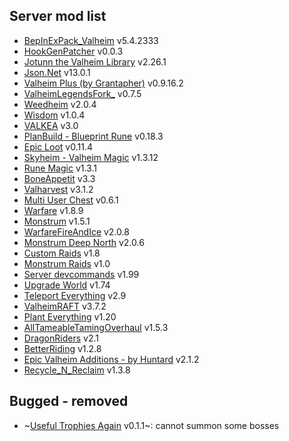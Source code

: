 ## Server mod list
- [BepInExPack_Valheim](https://thunderstore.io/c/valheim/p/denikson/BepInExPack_Valheim/) v5.4.2333
- [HookGenPatcher](https://nexusmods.com/valheim/mods/505) v0.0.3
- [Jotunn the Valheim Library](https://nexusmods.com/valheim/mods/1138) v2.26.1
- [Json.Net](https://nexusmods.com/valheim/mods/1490) v13.0.1
- [Valheim Plus (by Grantapher)](https://nexusmods.com/valheim/mods/2323) v0.9.16.2
- [ValheimLegendsFork_](https://thunderstore.io/c/valheim/p/Visteus/Valheim_Legends_Fork/) v0.7.5
- [Weedheim](https://nexusmods.com/valheim/mods/3021) v2.0.4
- [Wisdom](https://nexusmods.com/valheim/mods/2790) v1.0.4
- [VALKEA](https://nexusmods.com/valheim/mods/2123) v3.0
- [PlanBuild - Blueprint Rune](https://nexusmods.com/valheim/mods/1125) v0.18.3
- [Epic Loot](https://nexusmods.com/valheim/mods/387) v0.11.4
- [Skyheim - Valheim Magic](https://nexusmods.com/valheim/mods/916) v1.3.12
- [Rune Magic](https://nexusmods.com/valheim/mods/1359) v1.3.1
- [BoneAppetit](https://nexusmods.com/valheim/mods/1250) v3.3
- [Valharvest](https://nexusmods.com/valheim/mods/1600) v3.1.2
- [Multi User Chest](https://nexusmods.com/valheim/mods/1766) v0.6.1
- [Warfare](https://thunderstore.io/c/valheim/p/Therzie/Warfare/) v1.8.9
- [Monstrum](https://thunderstore.io/c/valheim/p/Therzie/Monstrum/) v1.5.1
- [WarfareFireAndIce](https://thunderstore.io/c/valheim/p/Therzie/WarfareFireAndIce/) v2.0.8
- [Monstrum Deep North](https://thunderstore.io/c/valheim/p/Therzie/MonstrumDeepNorth/) v2.0.6
- [Custom Raids](https://thunderstore.io/c/valheim/p/ASharpPen/Custom_Raids/) v1.8
- [Monstrum Raids](https://thunderstore.io/c/valheim/p/JewelHeim/Monstrum_Raids/) v1.0
- [Server devcommands](https://thunderstore.io/c/valheim/p/JereKuusela/Server_devcommands/) v1.99
- [Upgrade World](https://thunderstore.io/c/valheim/p/JereKuusela/Upgrade_World/) v1.74
- [Teleport Everything](https://nexusmods.com/valheim/mods/1806) v2.9
- [ValheimRAFT](https://thunderstore.io/c/valheim/p/zolantris/ValheimRAFT/) v3.7.2
- [Plant Everything](https://nexusmods.com/valheim/mods/1042) v1.20
- [AllTameableTamingOverhaul](https://thunderstore.io/c/valheim/p/Meldurson/AllTameableTamingOverhaul/) v1.5.3
- [DragonRiders](https://thunderstore.io/c/valheim/p/Yggdrah/DragonRiders/) v2.1
- [BetterRiding](https://thunderstore.io/c/valheim/p/Yggdrah/BetterRiding/) v1.2.8
- [Epic Valheim Additions - by Huntard](https://nexusmods.com/valheim/mods/1475) v2.1.2
- [Recycle_N_Reclaim](https://thunderstore.io/c/valheim/p/Azumatt/Recycle_N_Reclaim/) v1.3.8

## Bugged - removed
- ~[Useful Trophies Again](https://nexusmods.com/valheim/mods/3050) v0.1.1~: cannot summon some bosses